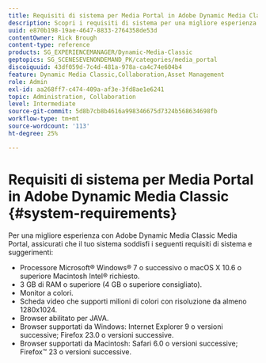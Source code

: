 ```yaml
---
title: Requisiti di sistema per Media Portal in Adobe Dynamic Media Classic
description: Scopri i requisiti di sistema per una migliore esperienza nell’utilizzo di Media Portal in Adobe Dynamic Media Classic.
uuid: e870b198-19ae-4647-8833-2764358de53d
contentOwner: Rick Brough
content-type: reference
products: SG_EXPERIENCEMANAGER/Dynamic-Media-Classic
geptopics: SG_SCENESEVENONDEMAND_PK/categories/media_portal
discoiquuid: 43df059d-7c4d-481a-978a-ca4c74e604b4
feature: Dynamic Media Classic,Collaboration,Asset Management
role: Admin
exl-id: aa268ff7-c474-409a-af3e-3fd8ae1e6241
topic: Administration, Collaboration
level: Intermediate
source-git-commit: 5d8b7cb8b4616a998346675d7324b568634698fb
workflow-type: tm+mt
source-wordcount: '113'
ht-degree: 25%

---
```


# Requisiti di sistema per Media Portal in Adobe Dynamic Media Classic {#system-requirements}

Per una migliore esperienza con Adobe Dynamic Media Classic Media Portal, assicurati che il tuo sistema soddisfi i seguenti requisiti di sistema e suggerimenti:

* Processore Microsoft® Windows® 7 o successivo o macOS X 10.6 o superiore Macintosh Intel® richiesto.
* 3 GB di RAM o superiore (4 GB o superiore consigliato).
* Monitor a colori.
* Scheda video che supporti milioni di colori con risoluzione da almeno 1280x1024.
* Browser abilitato per JAVA.
* Browser supportati da Windows: Internet Explorer 9 o versioni successive; Firefox 23.0 o versioni successive.
* Browser supportati da Macintosh: Safari 6.0 o versioni successive; Firefox™ 23 o versioni successive.
